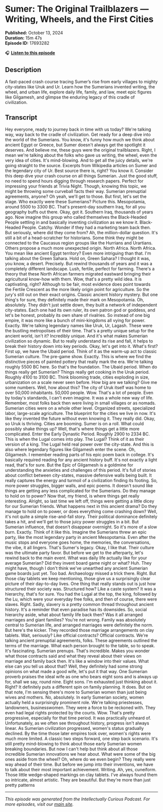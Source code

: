 # Sumer: The Original Trailblazers — Writing, Wheels, and the First Cities

**Published:** October 13, 2024  
**Duration:** 15m 47s  
**Episode ID:** 17693282

🎧 **[Listen to this episode](https://intellectuallycurious.buzzsprout.com/2529712/episodes/17693282-sumer-the-original-trailblazers-—-writing-wheels-and-the-first-cities)**

## Description

A fast-paced crash course tracing Sumer’s rise from early villages to mighty city-states like Uruk and Ur. Learn how the Sumerians invented writing, the wheel, and urban life, explore daily life, family, and law, meet epic figures like Gilgamesh, and glimpse the enduring legacy of this cradle of civilization.

## Transcript

Hey everyone, ready to journey back in time with us today? We're talking way, way back to the cradle of civilization. Get ready for a deep dive into the world of the Sumerians. You know, it's funny how much we think about ancient Egypt or Greece, but Sumer doesn't always get the spotlight it deserves. And believe me, these guys were the original trailblazers. Right, I mean we're talking about the folks who gave us writing, the wheel, even the very idea of cities. It's mind-blowing. And to get all the juicy details, we're going straight to the source. Excerpts from Wikipedia articles on Sumer and the legendary city of Ur. Best source there is, right? You know it. Consider this deep dive your crash course on all things Sumerian. Just the good stuff, no need to spend hours digging through research papers. Perfect for impressing your friends at Trivia Night. Though, knowing this topic, we might be throwing some curveball facts their way. Sumerian prenuptial agreements, anyone? Oh yeah, we'll get to those. But first, let's set the stage. Who exactly were these Sumerians? Picture this. Mesopotamia, around 5500 to 3300 BC. That's present-day southern Iraq, for all you geography buffs out there. Okay, got it. Southern Iraq, thousands of years ago. Now imagine this group who called themselves the Black-Headed People settling in and basically inventing civilization as we know it. Black-Headed People. Catchy. Wonder if they had a marketing team back then. But seriously, where did they come from? Ah, the million-dollar question. It's still a bit of a head-scratcher for historians. Some think they might be connected to the Caucasus region groups like the Hurrians and Urartians. Others propose a much more unexpected origin. North Africa. North Africa. You mean like ancient Egypt territory? Even more intriguing than that. I'm talking about the Green Sahara. Hold on, Green Sahara? I thought it was, you know, a desert. Precisely. But rewind thousands of years and it was a completely different landscape. Lush, fertile, perfect for farming. There's a theory that these North African farmers migrated eastward bringing their agricultural know-how with them. Wow, that's a pretty wild idea. It is captivating, right? Although to be fair, most evidence does point towards the Fertile Crescent as the more likely origin point for agriculture. So the jury's still out on their exact origins. Classic ancient history mystery. But one thing's for sure, they definitely made their mark on Mesopotamia. Oh, absolutely. They didn't just settle down, they built a network of independent city-states. Each one had its own ruler, its own patron god or goddess, and let's be honest, probably its own share of rivalries. So instead of one big empire, it was more like a bunch of mini-kingdoms all vying for power. Exactly. We're talking legendary names like Uruk, Ur, Lagash. These were the bustling metropolises of their time. That's a pretty unique setup for the ancient world, isn't it? Incredibly unique. And it's what makes Sumerian civilization so dynamic. But to really understand its rise and fall, it helps to break their history down into key periods. Okay, let's get into it. What's first? First up, we have the Ubaid period. Think of it as the warm-up act to classic Sumerian culture. The pre-game show. Exactly. This is where we find the distinctive pieces of painted pottery that really mark the era. We're talking roughly 5500 BC here. So that's the foundation. The Ubaid period. When do things really get Sumerian? Things really get cooking in the Uruk period. Roughly 4100 to 3100 BC. Think blooming trade, cities exploding in size, urbanization on a scale never seen before. How big are we talking? Give me some numbers. Well, how about this? The city of Uruk itself was home to over 50,000 inhabitants. 50,000 people. Wow. That's a lot of people. Even by today's standards, I can't even imagine. It was a whole new way of life. Remember, most folks back then were living in small villages or as nomads. Sumerian cities were on a whole other level. Organized streets, specialized labor, large-scale agriculture. The blueprint for the cities we live in now. It's like they invented the future without even knowing it. They really did. Okay, so Uruk is thriving. Cities are booming. Sumer is on a roll. What could possibly shake things up? Well, that's where things get a little more complicated. Enter the Early Dynastic Period. Roughly 2900 to 2334 BC. This is when the Lugal comes into play. The Lugal? Think of it as their version of a king. The Lugal held real power over the city-state. And this is also where legendary figures like Gilgamesh enter the scene. Oh, Gilgamesh. I remember reading parts of his epic poem back in college. It's basically required reading for any ancient history buff. It's not exactly a light read, that's for sure. But the Epic of Gilgamesh is a goldmine for understanding the anxieties and challenges of this period. It's full of stories about conflict between city-states, massive defensive walls being built. It really captures the energy and turmoil of a civilization finding its footing. So, more power struggles, bigger walls, and epic poems. It doesn't sound like things are getting any less complicated for the Sumerians. Do they manage to hold on to power? Now that, my friend, is where things get really interesting. Alright, so last time we left off, things were getting a little dicey for our Sumerian friends. What happens next in this ancient drama? Do they manage to hold on to power, or does everything come crashing down? Well, it's not quite a simple rise-and-fall story. Their political dominance definitely takes a hit, and we'll get to those juicy power struggles in a bit. But Sumerian influence, that doesn't disappear overnight. So it's more of a slow burn. Exactly. Think of it like this. Imagine the Sumerians threw an epic party, like the most legendary party in ancient Mesopotamia. Even after the music stops and everyone goes home, the memories, the conversations, the vibe, it all lingers. That's Sumer's legacy. Okay, I like that. Their culture was the ultimate party favor. But before we get to the afterparty, let's rewind back to the main event. What was daily life actually like for your average Sumerian? Did they invent board game night or what? Huh. They might have, though I don't think we've unearthed any ancient Sumerian game boards just yet. Too bad. Archaeology missed a trick there. Right. But those clay tablets we keep mentioning, those give us a surprisingly clear picture of their day-to-day lives. One thing that really stands out is just how structured their society was. Structured how? Like a caste system? It was a hierarchy, that's for sure. You had the Lugal at the top, the king, followed by the Lu, which were your everyday free folks, and then of course, there were slaves. Right. Sadly, slavery is a pretty common thread throughout ancient history. It's a reminder that even paradise has its downsides. So, social hierarchy aside, what about family life back then? Was it all arranged marriages and giant families? You're not wrong. Family was absolutely central to Sumerian life, and arranged marriages were definitely the norm. But here's the kicker. They recorded those marriage arrangements on clay tablets. Wait, seriously? Like official contracts? Official contracts. We're talking ancient prenuptial agreements, folks. These agreements outlined the terms of the marriage. What each person brought to the table, so to speak. It's fascinating. Sumerian prenups. That's incredible. Makes you wonder what those contracts said and what they reveal about their views on marriage and family back then. It's like a window into their values. What else can you tell us about that? Well, they definitely had some strong opinions on what made a good wife, let's put it that way. One Sumerian proverb praises the ideal wife as one who bears eight sons and is always up for, shall we say, round nine. Eight sons. I'm exhausted just thinking about it. Right? It definitely puts a different spin on family planning. It does. But on that note, I'm sensing there's more to Sumerian women than just being wives and mothers. No, absolutely. In early Sumerian society, women actually held a surprisingly prominent role. We're talking priestesses, landowners, businesswomen. They were a force to be reckoned with. They even had legal rights protected by the courts. Wow. That's pretty progressive, especially for that time period. It was practically unheard of. Unfortunately, as we often see throughout history, progress isn't always linear. As Sumerian civilization progressed, women's status gradually declined. By the time those later empires took over, women's rights were much more limited. A classic two steps forward, one step back scenario. It's still pretty mind-blowing to think about those early Sumerian women breaking boundaries. But now I can't help but think about all those incredible Sumerian innovations we hear about. What were some of the big ones aside from the wheel? Oh, where do we even begin? They really were way ahead of their time. But before we jump into their inventions, we have to talk about their most important achievement. Writing. Ah, yes, cuneiform. Those little wedge-shaped markings on clay tablets. I've always found them so intricate, almost artistic. They are beautiful. But they're more than just pretty patterns

---
*This episode was generated from the Intellectually Curious Podcast. For more episodes, visit our [main site](https://intellectuallycurious.buzzsprout.com).*
